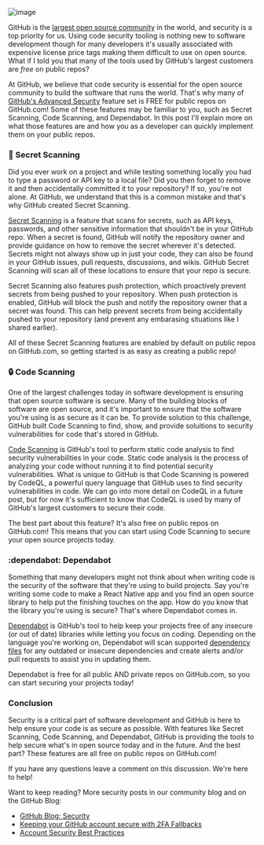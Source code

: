 ![image](images/GHAS-title-image.png)

GitHub is the [largest open source community](https://github.com/open-source) in the world, and security is a top priority for us. Using code security tooling is nothing new to software development though for many developers it's usually associated with expensive license price tags making them difficult to use on open source. What if I told you that many of the tools used by GitHub's largest customers are _free_ on public repos?

At GitHub, we believe that code security is essential for the open source community to build the software that runs the world. That's why many of [GitHub's Advanced Security](https://docs.github.com/en/get-started/learning-about-github/about-github-advanced-security) feature set is FREE for public repos on GitHub.com! Some of these features may be familiar to you, such as Secret Scanning, Code Scanning, and Dependabot. In this post I'll explain more on what those features are and how you as a developer can quickly implement them on your public repos.

### :speak_no_evil: Secret Scanning

Did you ever work on a project and while testing something locally you had to type a password or API key to a local file? Did you then forget to remove it and then accidentally committed it to your repository? If so, you're not alone. At GitHub, we understand that this is a common mistake and that's why GitHub created Secret Scanning.

[Secret Scanning](https://docs.github.com/en/code-security/secret-scanning/about-secret-scanning) is a feature that scans for secrets, such as API keys, passwords, and other sensitive information that shouldn't be in your GitHub repo. When a secret is found, GitHub will notify the repository owner and provide guidance on how to remove the secret wherever it's detected. Secrets might not always show up in just your code, they can also be found in your GitHub issues, pull requests, discussions, and wikis. GitHub Secret Scanning will scan all of these locations to ensure that your repo is secure.

Secret Scanning also features push protection, which proactively prevent secrets from being pushed to your repository. When push protection is enabled, GitHub will block the push and notify the repository owner that a secret was found. This can help prevent secrets from being accidentally pushed to your repository (and prevent any embarasing situations like I shared earlier).

All of these Secret Scanning features are enabled by default on public repos on GitHub.com, so getting started is as easy as creating a public repo!

### :lock: Code Scanning

One of the largest challenges today in software development is ensuring that open source software is secure. Many of the building blocks of software are open source, and it's important to ensure that the software you're using is as secure as it can be. To provide solution to this challenge, GitHub built Code Scanning to find, show, and provide soluitions to security vulnerabilities for code that's stored in GitHub.

[Code Scanning](https://docs.github.com/en/code-security/code-scanning/introduction-to-code-scanning/about-code-scanning) is GitHub's tool to perform static code analysis to find security vulnerabilities in your code. Static code analysis is the process of analyzing your code without running it to find potential security vulnerabilities. What is unique to GitHub is that Code Scanning is powered by CodeQL, a powerful query language that GitHub uses to find security vulnerabilities in code. We can go into more detail on CodeQL in a future post, but for now it's sufficient to know that CodeQL is used by many of GitHub's largest customers to secure their code.

The best part about this feature? It's also free on public repos on GitHub.com! This means that you can start using Code Scanning to secure your open source projects today.

### :dependabot: Dependabot

Something that many developers might not think about when writing code is the security of the software that they're using to build projects. Say you're writing some code to make a React Native app and you find an open source library to help put the finishing touches on the app. How do you know that the library you're using is secure? That's where Dependabot comes in.

[Dependabot](https://docs.github.com/en/code-security/dependabot/dependabot-alerts/about-dependabot-alerts) is GitHub's tool to help keep your projects free of any insecure (or out of date) libraries while letting you focus on coding. Depending on the language you're working on, Dependabot will scan supported [dependency files](https://docs.github.com/en/code-security/dependabot/dependabot-version-updates/configuration-options-for-the-dependabot.yml-file#package-ecosystem) for any outdated or insecure dependencies and create alerts and/or pull requests to assist you in updating them. 

Dependabot is free for all public AND private repos on GitHub.com, so you can start securing your projects today!

### Conclusion

Security is a critical part of software development and GitHub is here to help ensure your code is as secure as possible. With features like Secret Scanning, Code Scanning, and Dependabot, GitHub is providing the tools to help secure what's in open source today and in the future. And the best part? These features are all free on public repos on GitHub.com! 

If you have any questions leave a comment on this discussion. We're here to help!

Want to keep reading? More security posts in our community blog and on the GitHub Blog:
- [GitHub Blog: Security](https://github.blog/category/security/)
- [Keeping your GitHub account secure with 2FA Fallbacks](https://github.com/orgs/community/discussions/29814)
- [Account Security Best Practices](https://github.com/orgs/community/discussions/72264)